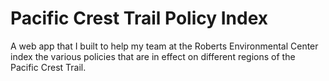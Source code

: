 # Pacific Crest Trail Policy Index
 A web app that I built to help my team at the Roberts Environmental Center index the various policies that are in effect on different regions of the Pacific Crest Trail.
